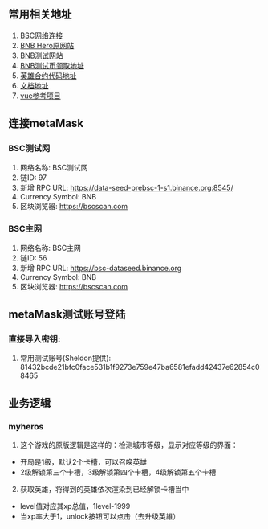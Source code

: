 ## 常用相关地址
1. [BSC网络连接](https://docs.binance.org/smart-chain/developer/rpc.html#testnetchainid-0x61-97-in-decimal)
2. [BNB Hero原网站](https://play.bnbheroes.io/)
3. [BNB测试网站](https://testnet.bscscan.com/)
4. [BNB测试币领取地址](https://testnet.binance.org/faucet-smart)
5. [英雄合约代码地址](https://bscscan.com/address/0x5ca334e4b585da8e6054f16d991ed4399ef33d24#code)
6. [文档地址](https://shimo.im/docs/pPyxxJjWPKxPQYD8/ )
7. [vue参考项目](https://github.com/joaquin-alfaro/ethereum-payment-vuejs)
## 连接metaMask
### BSC测试网
1. 网络名称: BSC测试网
2. 链ID: 97
3. 新增 RPC URL: https://data-seed-prebsc-1-s1.binance.org:8545/
4. Currency Symbol: BNB
5. 区块浏览器: https://bscscan.com

### BSC主网
1. 网络名称: BSC主网
2. 链ID: 56
3. 新增 RPC URL: https://bsc-dataseed.binance.org
4. Currency Symbol: BNB
5. 区块浏览器: https://bscscan.com

## metaMask测试账号登陆
### 直接导入密钥:
1. 常用测试账号(Sheldon提供): 81432bcde21bfc0face531b1f9273e759e47ba6581efadd42437e62854c08465

## 业务逻辑

### myheros
1. 这个游戏的原版逻辑是这样的：检测城市等级，显示对应等级的界面：  
  - 开局是1级，默认2个卡槽，可以召唤英雄
  - 2级解锁第三个卡槽，3级解锁第四个卡槽，4级解锁第五个卡槽
2. 获取英雄，将得到的英雄依次渲染到已经解锁卡槽当中 
  - level值对应其xp总值，1level-1999
  - 当xp率大于1，unlock按钮可以点击（去升级英雄）



